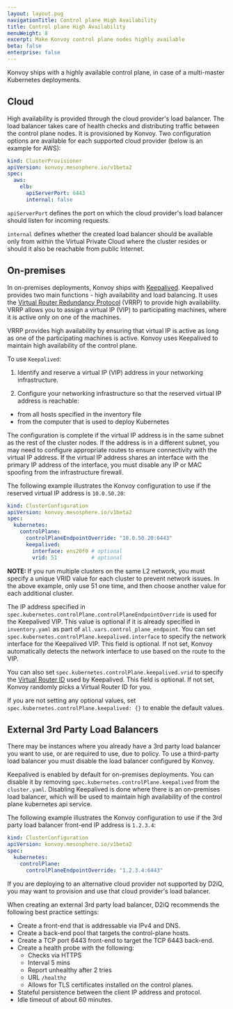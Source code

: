 ```yaml
---
layout: layout.pug
navigationTitle: Control plane High Availability
title: Control plane High Availability
menuWeight: 8
excerpt: Make Konvoy control plane nodes highly available
beta: false
enterprise: false
---
```


<!-- markdownlint-disable MD004 MD007 MD025 MD030 -->

Konvoy ships with a highly available control plane, in case of a multi-master Kubernetes deployments.

## Cloud

High availability is provided through the cloud provider's load balancer. The load balancer takes care of health checks and distributing traffic between the control plane nodes. It is provisioned by Konvoy. Two configuration options are available for each supported cloud provider (below is an example for AWS):

```yaml
kind: ClusterProvisioner
apiVersion: konvoy.mesosphere.io/v1beta2
spec:
  aws:
    elb:
      apiServerPort: 6443
      internal: false
```

`apiServerPort` defines the port on which the cloud provider's load balancer should listen for incoming requests.

`internal` defines whether the created load balancer should be available only from within the Virtual Private Cloud where the cluster resides or should it also be reachable from public Internet.

## On-premises

In on-premises deployments, Konvoy ships with [Keepalived][keepalived]. Keepalived provides two main functions - high availability and load balancing. It uses the [Virtual Router Redundancy Protocol][vrrp] (VRRP) to provide high availability. VRRP allows you to assign a virtual IP (VIP) to participating machines, where it is active only on one of the machines.

VRRP provides high availability by ensuring that virtual IP is active as long as one of the participating machines is active.
Konvoy uses Keepalived to maintain high availability of the control plane.

To use `Keepalived`:

1. Identify and reserve a virtual IP (VIP) address in your networking infrastructure.

1. Configure your networking infrastructure so that the reserved virtual IP address is reachable:

-   from all hosts specified in the inventory file
-   from the computer that is used to deploy Kubernetes

The configuration is complete if the virtual IP address is in the same subnet as the rest of the cluster nodes.
If the address is in a different subnet, you may need to configure appropriate routes to ensure connectivity with the virtual IP address.
If the virtual IP address shares an interface with the primary IP address of the interface, you must disable any IP or MAC spoofing from the infrastructure firewall.

The following example illustrates the Konvoy configuration to use if the reserved virtual IP address is `10.0.50.20`:

```yaml
kind: ClusterConfiguration
apiVersion: konvoy.mesosphere.io/v1beta2
spec:
  kubernetes:
    controlPlane:
      controlPlaneEndpointOverride: "10.0.50.20:6443"
      keepalived:
        interface: ens20f0 # optional
        vrid: 51           # optional
```

<p class="message--note"><strong>NOTE: </strong>If you run multiple clusters on the same L2 network, you must specify a unique VRID value for each cluster to prevent network issues. In the above example, only use 51 one time, and then choose another value for each additional cluster.</p>

The IP address specified in `spec.kubernetes.controlPlane.controlPlaneEndpointOverride` is used for the Keepalived VIP. This value is optional if it is already specified in `inventory.yaml` as part of `all.vars.control_plane_endpoint`. You can set `spec.kubernetes.controlPlane.keepalived.interface` to specify the network interface for the Keepalived VIP. This field is optional. If not set, Konvoy automatically detects the network interface to use based on the route to the VIP.

You can also set `spec.kubernetes.controlPlane.keepalived.vrid` to specify the [Virtual Router ID][keepalived_conf] used by Keepalived. This field is optional. If not set, Konvoy randomly picks a Virtual Router ID for you.

If you are not setting any optional values, set `spec.kubernetes.controlPlane.keepalived: {}` to enable the default values.

## External 3rd Party Load Balancers

There may be instances where you already have a 3rd party load balancer you want to use, or are required to use, due to policy. To use a third-party load balancer you must disable the load balancer configured by Konvoy.

Keepalived is enabled by default for on-premises deployments. You can disable it by removing `spec.kubernetes.controlPlane.keepalived` from the `cluster.yaml`.
Disabling Keepalived is done where there is an on-premises load balancer, which will be used to maintain high availability of the control plane kubernetes api service.

The following example illustrates the Konvoy configuration to use if the 3rd party load balancer front-end IP address is `1.2.3.4`:

```yaml
kind: ClusterConfiguration
apiVersion: konvoy.mesosphere.io/v1beta2
spec:
  kubernetes:
    controlPlane:
      controlPlaneEndpointOverride: "1.2.3.4:6443"
```

If you are deploying to an alternative cloud provider not supported by D2iQ, you may want to provision and use that cloud provider's load balancer.

When creating an external 3rd party load balancer, D2iQ recommends the following best practice settings:

- Create a front-end that is addressable via IPv4 and DNS.
- Create a back-end pool that targets the control-plane hosts.
- Create a TCP port 6443 front-end to target the TCP 6443 back-end.
- Create a health probe with the following:
  - Checks via HTTPS
  - Interval 5 mins
  - Report unhealthy after 2 tries
  - URL `/healthz`
  - Allows for TLS certificates installed on the control planes.
- Stateful persistence between the client IP address and protocol.
- Idle timeout of about 60 minutes.

[keepalived]: https://www.keepalived.org/doc/introduction.html
[keepalived_conf]: https://www.keepalived.org/doc/configuration_synopsis.html
[vrrp]: https://en.wikipedia.org/wiki/Virtual_Router_Redundancy_Protocol
